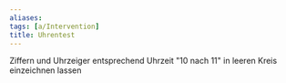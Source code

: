 ```yaml
---
aliases: 
tags: [a/Intervention]
title: Uhrentest
---
```

Ziffern und Uhrzeiger entsprechend Uhrzeit "10 nach 11" in leeren Kreis einzeichnen lassen